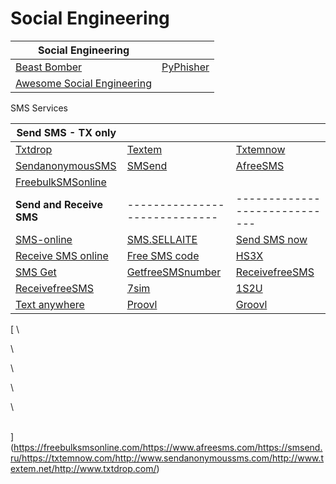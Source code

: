 # Social Engineering

| Social Engineering                                                                 |                                                     |
| ---------------------------------------------------------------------------------- | --------------------------------------------------- |
| [Beast Bomber](https://gitlab.com/ebankoff/Beast\_Bomber)                          | [PyPhisher](https://github.com/KasRoudra/PyPhisher) |
| [Awesome Social Engineering](https://github.com/v2-dev/awesome-social-engineering) |                                                     |

SMS Services

| Send SMS - TX only                                                                                                                                                                              |                                                                                                                                                                                       |                                                                                                                                                                                         |
| ----------------------------------------------------------------------------------------------------------------------------------------------------------------------------------------------- | ------------------------------------------------------------------------------------------------------------------------------------------------------------------------------------- | --------------------------------------------------------------------------------------------------------------------------------------------------------------------------------------- |
| [Txtdrop](http://www.txtdrop.com/)                                                                                                                                                              | [Textem](https://freebulksmsonline.com/https://www.afreesms.com/https://smsend.ru/https://txtemnow.com/http://www.sendanonymoussms.com/http://www.textem.net/http://www.txtdrop.com/) | [Txtemnow](https://freebulksmsonline.com/https://www.afreesms.com/https://smsend.ru/https://txtemnow.com/http://www.sendanonymoussms.com/http://www.textem.net/http://www.txtdrop.com/) |
| [SendanonymousSMS](https://freebulksmsonline.com/https://www.afreesms.com/https://smsend.ru/https://txtemnow.com/http://www.sendanonymoussms.com/http://www.textem.net/http://www.txtdrop.com/) | [SMSend](https://freebulksmsonline.com/https://www.afreesms.com/https://smsend.ru/https://txtemnow.com/http://www.sendanonymoussms.com/http://www.textem.net/http://www.txtdrop.com/) | [AfreeSMS](https://www.afreesms.com/)                                                                                                                                                   |
| [FreebulkSMSonline](https://freebulksmsonline.com/)                                                                                                                                             |                                                                                                                                                                                       |                                                                                                                                                                                         |
| **Send and Receive SMS**                                                                                                                                                                        | -----------------------------                                                                                                                                                         | -----------------------------                                                                                                                                                           |
| [SMS-online](https://sms-online.co/)                                                                                                                                                            | [SMS.SELLAITE](http://sms.sellaite.com/)                                                                                                                                              | [Send SMS now](https://www.sendsmsnow.com/)                                                                                                                                             |
| [Receive SMS online](https://www.receivesmsonline.net/)                                                                                                                                         | [Free SMS code](https://freesmscode.com/)                                                                                                                                             | [HS3X](http://hs3x.com)                                                                                                                                                                 |
| [SMS Get](https://smsget.net/)                                                                                                                                                                  | [GetfreeSMSnumber](https://getfreesmsnumber.com)                                                                                                                                      | [ReceivefreeSMS](http://receivefreesms.com/)                                                                                                                                            |
| [ReceivefreeSMS](http://receivefreesms.com/)                                                                                                                                                    | [7sim](https://7sim.org/)                                                                                                                                                             | [1S2U](https://1s2u.com/)                                                                                                                                                               |
| [Text anywhere](http://www.textanywhere.net/)                                                                                                                                                   | [Proovl](https://www.proovl.com/numbers)                                                                                                                                              | [Groovl](https://www.groovl.com/)                                                                                                                                                       |

[\
\
\
\
\
\
](https://freebulksmsonline.com/https://www.afreesms.com/https://smsend.ru/https://txtemnow.com/http://www.sendanonymoussms.com/http://www.textem.net/http://www.txtdrop.com/)

